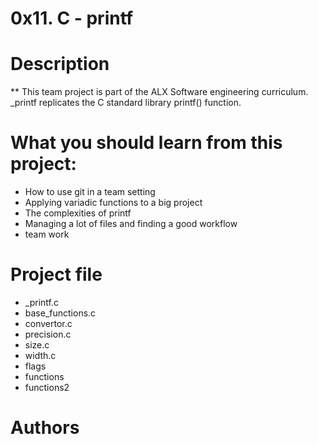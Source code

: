 # 0x11. C - printf

# Description

** This team project is part of the ALX Software engineering curriculum. _printf replicates the C standard  library printf() function.

# What you should learn from this project:

* How to use git in a team setting
* Applying variadic functions to a big project
* The complexities of printf
* Managing a lot of files and finding a good workflow
* team work

# Project file

* _printf.c
* base_functions.c
* convertor.c
* precision.c
* size.c
* width.c
* flags
* functions
* functions2

# Authors

